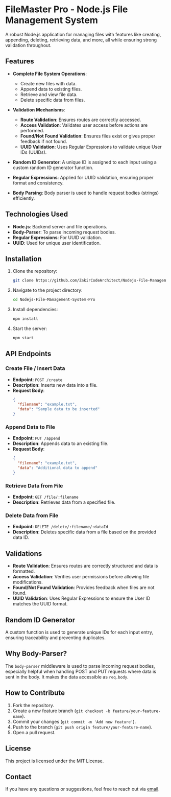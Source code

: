 # FileMaster Pro - Node.js File Management System

A robust Node.js application for managing files with features like creating, appending, deleting, retrieving data, and more, all while ensuring strong validation throughout.

## Features

- **Complete File System Operations**:
  - Create new files with data.
  - Append data to existing files.
  - Retrieve and view file data.
  - Delete specific data from files.
  
- **Validation Mechanisms**:
  - **Route Validation**: Ensures routes are correctly accessed.
  - **Access Validation**: Validates user access before actions are performed.
  - **Found/Not Found Validation**: Ensures files exist or gives proper feedback if not found.
  - **UUID Validation**: Uses Regular Expressions to validate unique User IDs (UUIDs).

- **Random ID Generator**: A unique ID is assigned to each input using a custom random ID generator function.

- **Regular Expressions**: Applied for UUID validation, ensuring proper format and consistency.

- **Body Parsing**: Body parser is used to handle request bodies (strings) efficiently.

## Technologies Used

- **Node.js**: Backend server and file operations.
- **Body-Parser**: To parse incoming request bodies.
- **Regular Expressions**: For UUID validation.
- **UUID**: Used for unique user identification.

## Installation

1. Clone the repository:

    ```bash
    git clone https://github.com/ZakirCodeArchitect/Nodejs-File-Management-System.git
    ```

2. Navigate to the project directory:

    ```bash
    cd Nodejs-File-Management-System-Pro
    ```

3. Install dependencies:

    ```bash
    npm install
    ```

4. Start the server:

    ```bash
    npm start
    ```

## API Endpoints

### Create File / Insert Data

- **Endpoint**: `POST /create`
- **Description**: Inserts new data into a file.
- **Request Body**:
    ```json
    {
      "filename": "example.txt",
      "data": "Sample data to be inserted"
    }
    ```

### Append Data to File

- **Endpoint**: `PUT /append`
- **Description**: Appends data to an existing file.
- **Request Body**:
    ```json
    {
      "filename": "example.txt",
      "data": "Additional data to append"
    }
    ```

### Retrieve Data from File

- **Endpoint**: `GET /file/:filename`
- **Description**: Retrieves data from a specified file.

### Delete Data from File

- **Endpoint**: `DELETE /delete/:filename/:dataId`
- **Description**: Deletes specific data from a file based on the provided data ID.

## Validations

- **Route Validation**: Ensures routes are correctly structured and data is formatted.
- **Access Validation**: Verifies user permissions before allowing file modifications.
- **Found/Not Found Validation**: Provides feedback when files are not found.
- **UUID Validation**: Uses Regular Expressions to ensure the User ID matches the UUID format.

## Random ID Generator

A custom function is used to generate unique IDs for each input entry, ensuring traceability and preventing duplicates.

## Why Body-Parser?

The `body-parser` middleware is used to parse incoming request bodies, especially helpful when handling POST and PUT requests where data is sent in the body. It makes the data accessible as `req.body`.

## How to Contribute

1. Fork the repository.
2. Create a new feature branch (`git checkout -b feature/your-feature-name`).
3. Commit your changes (`git commit -m 'Add new feature'`).
4. Push to the branch (`git push origin feature/your-feature-name`).
5. Open a pull request.

## License

This project is licensed under the MIT License.

## Contact

If you have any questions or suggestions, feel free to reach out via [email](mailto:webdeveloper.zakir152@gmail.com).

